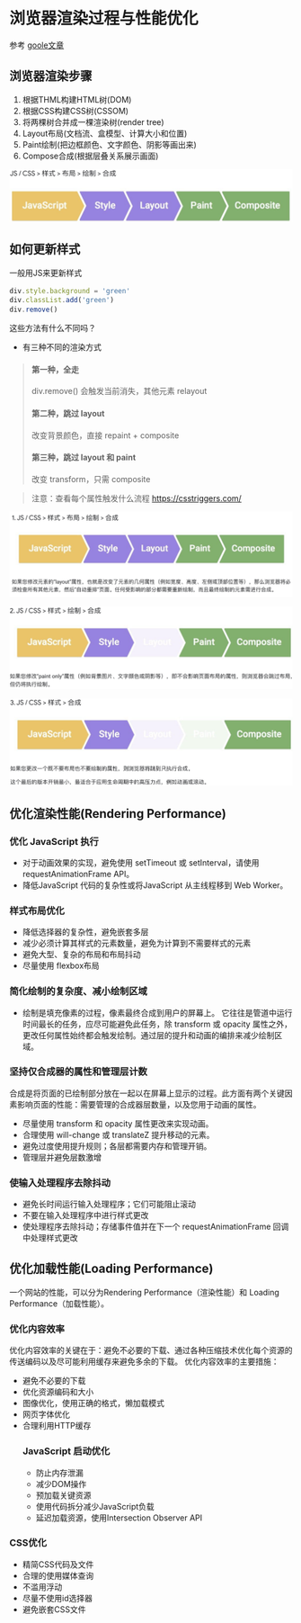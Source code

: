 # 浏览器渲染过程与性能优化
参考 [goole文章](https://developers.google.com/web/fundamentals/performance/rendering/optimize-javascript-execution)
## 浏览器渲染步骤
1. 根据THML构建HTML树(DOM)
2. 根据CSS构建CSS树(CSSOM)
3. 将两棵树合并成一棵渲染树(render tree)
4. Layout布局(文档流、盒模型、计算大小和位置)
5. Paint绘制(把边框颜色、文字颜色、阴影等画出来)
6. Compose合成(根据层叠关系展示画面)

![image](https://github.com/Bum-Ble/Notes/blob/main/images/css001.png)

## 如何更新样式
一般用JS来更新样式
```js script
div.style.background = 'green'
div.classList.add('green')
div.remove()
```
这些方法有什么不同吗？
* 有三种不同的渲染方式
> #### 第一种，全走
> div.remove() 会触发当前消失，其他元素 relayout
> #### 第二种，跳过 layout
> 改变背景颜色，直接 repaint + composite
> #### 第三种，跳过 layout 和 paint
> 改变 transform，只需 composite

> 注意：查看每个属性触发什么流程 <https://csstriggers.com/>

 ![image](https://github.com/Bum-Ble/Notes/blob/main/images/css01.png)

![image](https://github.com/Bum-Ble/Notes/blob/main/images/css02.png)

![image](https://github.com/Bum-Ble/Notes/blob/main/images/css03.png)

## 优化渲染性能(Rendering Performance)
### 优化 JavaScript 执行
* 对于动画效果的实现，避免使用 setTimeout 或 setInterval，请使用 requestAnimationFrame API。
* 降低JavaScript 代码的复杂性或将JavaScript 从主线程移到 Web Worker。
### 样式布局优化
* 降低选择器的复杂性，避免嵌套多层
* 减少必须计算其样式的元素数量，避免为计算到不需要样式的元素
* 避免大型、复杂的布局和布局抖动
* 尽量使用 flexbox布局
### 简化绘制的复杂度、减小绘制区域
* 绘制是填充像素的过程，像素最终合成到用户的屏幕上。 它往往是管道中运行时间最长的任务，应尽可能避免此任务，除 transform 或 opacity 属性之外，更改任何属性始终都会触发绘制。通过层的提升和动画的编排来减少绘制区域。
### 坚持仅合成器的属性和管理层计数
合成是将页面的已绘制部分放在一起以在屏幕上显示的过程。此方面有两个关键因素影响页面的性能：需要管理的合成器层数量，以及您用于动画的属性。
* 尽量使用 transform 和 opacity 属性更改来实现动画。
* 合理使用 will-change 或 translateZ 提升移动的元素。
* 避免过度使用提升规则；各层都需要内存和管理开销。
* 管理层并避免层数激增
### 使输入处理程序去除抖动
* 避免长时间运行输入处理程序；它们可能阻止滚动
* 不要在输入处理程序中进行样式更改
* 使处理程序去除抖动；存储事件值并在下一个 requestAnimationFrame 回调中处理样式更改

## 优化加载性能(Loading Performance)
一个网站的性能，可以分为Rendering Performance（渲染性能）和 Loading Performance（加载性能）。
### 优化内容效率
优化内容效率的关键在于：避免不必要的下载、通过各种压缩技术优化每个资源的传送编码以及尽可能利用缓存来避免多余的下载。 优化内容效率的主要措施：
* 避免不必要的下载
* 优化资源编码和大小
* 图像优化，使用正确的格式，懒加载模式
* 网页字体优化
* 合理利用HTTP缓存
  ### JavaScript 启动优化
  * 防止内存泄漏
  * 减少DOM操作
  * 预加载关键资源
  * 使用代码拆分减少JavaScript负载
  * 延迟加载资源，使用Intersection Observer API
### CSS优化
* 精简CSS代码及文件
* 合理的使用媒体查询
* 不滥用浮动
* 尽量不使用id选择器
* 避免嵌套CSS文件
